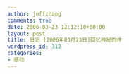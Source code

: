 ```yaml
---
author: jeffzhang
comments: true
date: 2006-03-23 12:12:10+00:00
layout: post
title: 日记 [2006年03月23日]回忆神秘的井
wordpress_id: 312
categories:
- 感动
---
```


